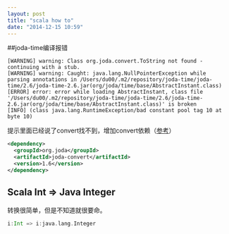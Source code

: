 ```yaml
---
layout: post
title: "scala how to"
date: "2014-12-15 10:59"
---
```


##joda-time编译报错
```
[WARNING] warning: Class org.joda.convert.ToString not found - continuing with a stub.
[WARNING] warning: Caught: java.lang.NullPointerException while parsing annotations in /Users/du00/.m2/repository/joda-time/joda-time/2.6/joda-time-2.6.jar(org/joda/time/base/AbstractInstant.class)
[ERROR] error: error while loading AbstractInstant, class file '/Users/du00/.m2/repository/joda-time/joda-time/2.6/joda-time-2.6.jar(org/joda/time/base/AbstractInstant.class)' is broken
[INFO] (class java.lang.RuntimeException/bad constant pool tag 10 at byte 10)
```
提示里面已经说了convert找不到，增加convert依赖（[参考](http://stackoverflow.com/questions/13856266/class-broken-error-with-joda-time-using-scala)）
```xml
<dependency>
  <groupId>org.joda</groupId>
  <artifactId>joda-convert</artifactId>
  <version>1.6</version>
</dependency>
```

## Scala Int => Java Integer
转换很简单，但是不知道就很要命。
```scala
i:Int => i:java.lang.Integer
```
